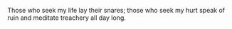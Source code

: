Those who seek my life lay their snares; those who seek my hurt speak of ruin and meditate treachery all day long.
